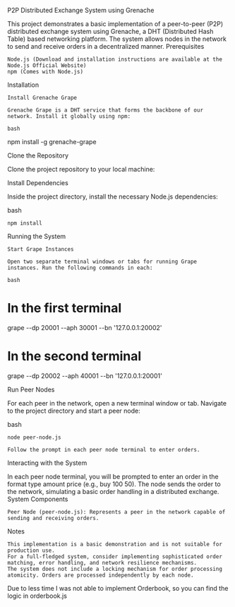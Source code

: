 P2P Distributed Exchange System using Grenache

This project demonstrates a basic implementation of a peer-to-peer (P2P) distributed exchange system using Grenache, a DHT (Distributed Hash Table) based networking platform. The system allows nodes in the network to send and receive orders in a decentralized manner.
Prerequisites

    Node.js (Download and installation instructions are available at the Node.js Official Website)
    npm (Comes with Node.js)

Installation

    Install Grenache Grape

    Grenache Grape is a DHT service that forms the backbone of our network. Install it globally using npm:

    bash

npm install -g grenache-grape

Clone the Repository

Clone the project repository to your local machine:


Install Dependencies

Inside the project directory, install the necessary Node.js dependencies:

bash

    npm install

Running the System

    Start Grape Instances

    Open two separate terminal windows or tabs for running Grape instances. Run the following commands in each:

    bash

# In the first terminal
grape --dp 20001 --aph 30001 --bn '127.0.0.1:20002'

# In the second terminal
grape --dp 20002 --aph 40001 --bn '127.0.0.1:20001'

Run Peer Nodes

For each peer in the network, open a new terminal window or tab. Navigate to the project directory and start a peer node:

bash

    node peer-node.js

    Follow the prompt in each peer node terminal to enter orders.

Interacting with the System

In each peer node terminal, you will be prompted to enter an order in the format type amount price (e.g., buy 100 50). The node sends the order to the network, simulating a basic order handling in a distributed exchange.
System Components

    Peer Node (peer-node.js): Represents a peer in the network capable of sending and receiving orders.

Notes

    This implementation is a basic demonstration and is not suitable for production use.
    For a full-fledged system, consider implementing sophisticated order matching, error handling, and network resilience mechanisms.
    The system does not include a locking mechanism for order processing atomicity. Orders are processed independently by each node.

Due to less time I was not able to implement Orderbook, so you can find the logic in orderbook.js


